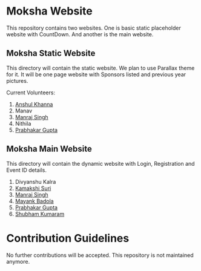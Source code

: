 # Moksha Website
This repository contains two websites. One is basic static placeholder website with CountDown. And another is the main website.

## Moksha Static Website
This directory will contain the static website. We plan to use Parallax theme for it. It will be one page website with Sponsors listed and previous year pictures.

Current Volunteers:

1. [Anshul Khanna](https://github.com/anshul17khanna)
2. Manav
3. [Manraj Singh](https://github.com/ManrajGrover)
4. Nithila
5. [Prabhakar Gupta](https://github.com/prabhakar267)

## Moksha Main Website
This directory will contain the dynamic website with Login, Registration and Event ID details.

1. Divyanshu Kalra
2. [Kamakshi Suri](https://github.com/kamsuri)
3. [Manraj Singh](https://github.com/ManrajGrover)
4. [Mayank Badola](https://github.com/mbad0la)
5. [Prabhakar Gupta](https://github.com/prabhakar267)
6. [Shubham Kumaram](https://github.com/shubhamkrm)

# Contribution Guidelines

No further contributions will be accepted. This repository is not maintained anymore.
